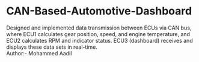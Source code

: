 # CAN-Based-Automotive-Dashboard
Designed and implemented data transmission between ECUs via CAN bus, where ECU1 calculates gear position, speed, and engine temperature, and ECU2 calculates RPM and indicator status. ECU3 (dashboard) receives and displays these data sets in real-time.
<br> 
Author:- Mohammed Aadil
